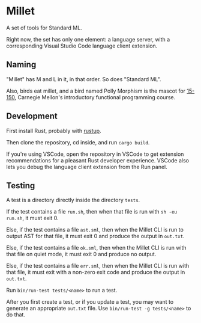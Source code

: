 # Millet

A set of tools for Standard ML.

Right now, the set has only one element: a language server, with a corresponding
Visual Studio Code language client extension.

## Naming

"Millet" has M and L in it, in that order. So does "Standard ML".

Also, birds eat millet, and a bird named Polly Morphism is the mascot for
[15-150][one-fifty], Carnegie Mellon's introductory functional programming
course.

## Development

First install Rust, probably with [rustup][].

Then clone the repository, cd inside, and run `cargo build`.

If you're using VSCode, open the repository in VSCode to get extension
recommendations for a pleasant Rust developer experience. VSCode also lets you
debug the language client extension from the Run panel.

## Testing

A test is a directory directly inside the directory `tests`.

If the test contains a file `run.sh`, then when that file is run with
`sh -eu run.sh`, it must exit 0.

Else, if the test contains a file `ast.sml`, then when the Millet CLI is run to
output AST for that file, it must exit 0 and produce the output in `out.txt`.

Else, if the test contains a file `ok.sml`, then when the Millet CLI is run with
that file on quiet mode, it must exit 0 and produce no output.

Else, if the test contains a file `err.sml`, then when the Millet CLI is run
with that file, it must exit with a non-zero exit code and produce the output in
`out.txt`.

Run `bin/run-test tests/<name>` to run a test.

After you first create a test, or if you update a test, you may want to generate
an appropriate `out.txt` file. Use `bin/run-test -g tests/<name>` to do that.

[one-fifty]: http://www.cs.cmu.edu/~15150/
[rustup]: https://rustup.rs
